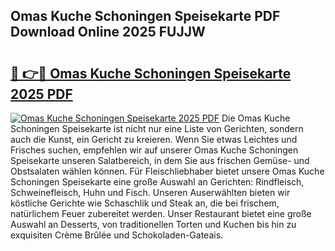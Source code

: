 ## Omas Kuche Schoningen Speisekarte PDF Download Online 2025 FUJJW

# <h2><a href="http://gc93eq.nevu.top/?p=Omas+Kuche+Schoningen+Speisekarte">🔗 👉🔴 Omas Kuche Schoningen Speisekarte 2025 PDF</a></h2>

[![Omas Kuche Schoningen Speisekarte 2025 PDF](https://i.imgur.com/dBaPXMq.png)](http://gc93eq.nevu.top/?p=Omas+Kuche+Schoningen+Speisekarte)
Die Omas Kuche Schoningen Speisekarte ist nicht nur eine Liste von Gerichten, sondern auch die Kunst, ein Gericht zu kreieren. Wenn Sie etwas Leichtes und Frisches suchen, empfehlen wir auf unserer Omas Kuche Schoningen Speisekarte unseren Salatbereich, in dem Sie aus frischen Gemüse- und Obstsalaten wählen können. Für Fleischliebhaber bietet unsere Omas Kuche Schoningen Speisekarte eine große Auswahl an Gerichten: Rindfleisch, Schweinefleisch, Huhn und Fisch. Unseren Auserwählten bieten wir köstliche Gerichte wie Schaschlik und Steak an, die bei frischem, natürlichem Feuer zubereitet werden. Unser Restaurant bietet eine große Auswahl an Desserts, von traditionellen Torten und Kuchen bis hin zu exquisiten Crème Brûlée und Schokoladen-Gateais.

